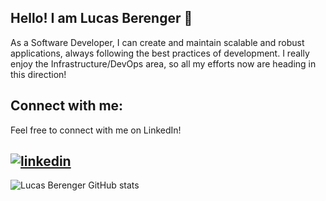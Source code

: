 ## Hello! I am Lucas Berenger 👋
As a Software Developer, I can create and maintain scalable and robust applications, always following the best practices of development. 
I really enjoy the Infrastructure/DevOps area, so all my efforts now are heading in this direction! 

## Connect with me:
Feel free to connect with me on LinkedIn!

[![linkedin](https://img.shields.io/badge/LinkedIn-0077B5?style=for-the-badge&logo=linkedin&logoColor=white)](https://www.linkedin.com/in/lucas-berenger/)
---

![Lucas Berenger GitHub stats](https://github-readme-stats.vercel.app/api?username=lucasberenger&show_icons=true&theme=cobalt)
